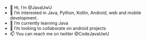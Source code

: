 - 👋 Hi, I’m @JavaUwU
- 👀 I’m interested in Java, Python, Kotlin, Android, web and mobile development.
- 🌱 I’m currently learning Java
- 💞️ I’m looking to collaborate on android projects
- 📫 You can reach me on twitter @CodeJavaUwU

<!---
JavaUwU/JavaUwU is a ✨ special ✨ repository because its `README.md` (this file) appears on your GitHub profile.
You can click the Preview link to take a look at your changes.
--->
